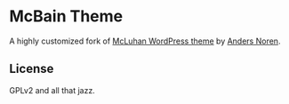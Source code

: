 # McBain Theme

A highly customized fork of [McLuhan WordPress theme](https://www.andersnoren.se/teman/mcluhan-wordpress-theme/) by [Anders Noren](https://www.andersnoren.se/).

## License

GPLv2 and all that jazz.
